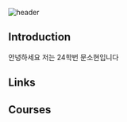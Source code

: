 ![header](https://capsule-render.vercel.app/api?type=Venom&Color=blacke&height=250&&secetion=header&text=Have%20%A%20Nice%20Day❤️🍀)

## Introduction
안녕하세요 저는 24학번 문소현입니다

## Links

## Courses
